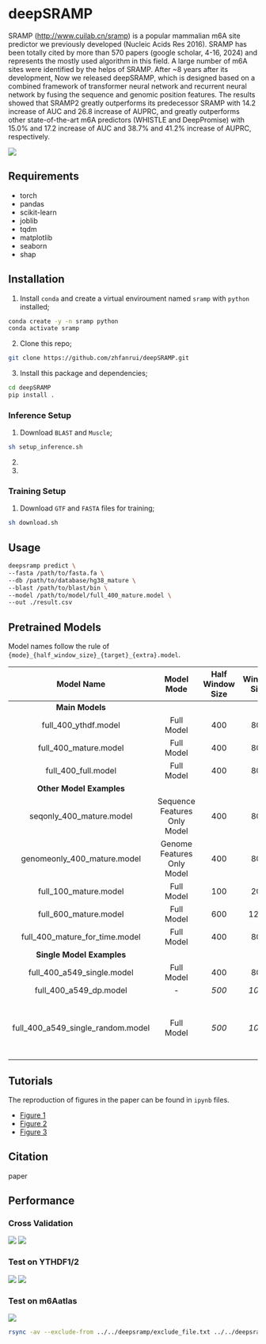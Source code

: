 # deepSRAMP

SRAMP (http://www.cuilab.cn/sramp) is a popular mammalian m6A site predictor we previously developed (Nucleic Acids Res 2016). SRAMP has been totally cited by more than 570 papers (google scholar, 4-16, 2024) and represents the mostly used algorithm in this field. A large number of m6A sites were identified by the helps of SRAMP. After ~8 years after its development, Now we released deepSRAMP, which is designed based on a combined framework of transformer neural network and recurrent neural network by fusing the sequence and genomic position features. The results showed that SRAMP2 greatly outperforms its predecessor SRAMP with 14.2 increase of AUC and 26.8 increase of AUPRC, and greatly outperforms other state-of-the-art m6A predictors (WHISTLE and DeepPromise) with 15.0% and 17.2 increase of AUC and 38.7% and 41.2% increase of AUPRC, respectively.

![](fig/fig1a.png)


## Requirements

- torch
- pandas
- scikit-learn
- joblib
- tqdm
- matplotlib
- seaborn
- shap

## Installation

1. Install `conda` and create a virtual enviroument named `sramp` with `python` installed;
```sh
conda create -y -n sramp python 
conda activate sramp
```
2. Clone this repo;
```sh
git clone https://github.com/zhfanrui/deepSRAMP.git
```
3. Install this package and dependencies;
```sh
cd deepSRAMP
pip install .
```

### Inference Setup

1. Download `BLAST` and `Muscle`;
```sh
sh setup_inference.sh
```
2. 
3. 


### Training Setup
1. Download `GTF` and `FASTA` files for training;
```sh
sh download.sh
```


<!-- 2. Install `deepSRAMP` through
```sh
pip install deepsramp
``` -->

<!-- , especially for `data` and `model` folder; -->


## Usage

```sh
deepsramp predict \
--fasta /path/to/fasta.fa \
--db /path/to/database/hg38_mature \
--blast /path/to/blast/bin \
--model /path/to/model/full_400_mature.model \
--out ./result.csv
```


## Pretrained Models

Model names follow the rule of `{mode}_{half_window_size}_{target}_{extra}.model`.

|	Model Name	|	Model Mode	|	Half Window Size	|	Window Size	|	Target	|	Extra	|
| :---: | :---: | :---: | :---: | :---: | :---: |
|	**Main Models**	|
|	full_400_ythdf.model	|	Full Model	|	400	|	801	|	YTHDF1/2	|	-	|
|	full_400_mature.model	|	Full Model	|	400	|	801	|	Mature transcripts	|	-	|
|	full_400_full.model	|	Full Model	|	400	|	801	|	Full transcripts	|	-	|
|	**Other Model Examples**	|
|	seqonly_400_mature.model	|	Sequence Features Only Model	|	400	|	801	|	Mature transcripts	|	-	|
|	genomeonly_400_mature.model	|	Genome Features Only Model	|	400	|	801	|	Mature transcripts	|	-	|
|	full_100_mature.model	|	Full Model	|	100	|	201	|	Mature transcripts	|	-	|
|	full_600_mature.model	|	Full Model	|	600	|	1201	|	Mature transcripts	|	-	|
|	full_400_mature_for_time.model	|	Full Model	|	400	|	801	|	Mature transcripts	|	For training time estimation	|
|	**Single Model Examples**	|
|	full_400_a549_single.model	|	Full Model	|	400	|	801	|	A549	|	deepSRAMP$_\mathrm{single}$	|
|	full_400_a549_dp.model	|	-	|	*500*	|	*1001*	|	A549	|	DeepPromise	|
|	full_400_a549_single_random.model	|	Full Model	|	*500*	|	*1001*	|	A549	|	Selecting random transcript for training instead of max length trascript 	|


## Tutorials

The reproduction of figures in the paper can be found in `ipynb` files.
- [Figure 1](fig1.ipynb)
- [Figure 2](fig2.ipynb)
- [Figure 3](fig3.ipynb)

## Citation

paper



## Performance

### Cross Validation
![](fig/fig1b_roc_mature.svg)
![](fig/fig1b_prc_mature.svg)

### Test on YTHDF1/2
![](fig/fig2_ythdf_roc.svg)
![](fig/fig2_ythdf_prc.svg)

### Test on m6Aatlas
![](fig/atlas2_human_prc.svg)



```sh
rsync -av --exclude-from ../../deepsramp/exclude_file.txt ../../deepsramp/ .
```